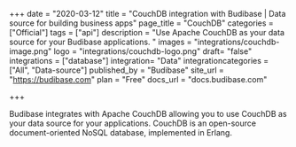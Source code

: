 +++
date = "2020-03-12"
title = "CouchDB integration with Budibase | Data source for building business apps"
page_title = "CouchDB"
categories = ["Official"] 
tags = ["api"] 
description = "Use Apache CouchDB as your data source for your Budibase applications. "
images = "integrations/couchdb-image.png"
logo = "integrations/couchdb-logo.png"
draft= "false"
integrations = ["database"]
integration= "Data"
integrationcategories = ["All", "Data-source"]
published_by = "Budibase"
site_url = "https://budibase.com"
plan = "Free"
docs_url = "docs.budibase.com"

+++


Budibase integrates with Apache CouchDB allowing you to use CouchDB as your data source for your applications. CouchDB is an open-source document-oriented NoSQL database, implemented in Erlang. 
